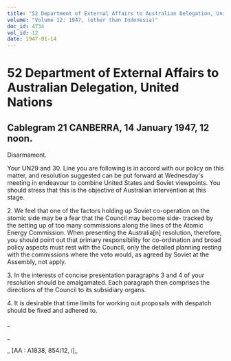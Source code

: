 ```yaml
---
title: "52 Department of External Affairs to Australian Delegation, United Nations"
volume: "Volume 12: 1947, (other than Indonesia)"
doc_id: 4734
vol_id: 12
date: 1947-01-14
---
```


# 52 Department of External Affairs to Australian Delegation, United Nations

## Cablegram 21 CANBERRA, 14 January 1947, 12 noon.

Disarmament.

Your UN29 and 30. Line you are following is in accord with our policy on this matter, and resolution suggested can be put forward at Wednesday's meeting in endeavour to combine United States and Soviet viewpoints. You should stress that this is the objective of Australian intervention at this stage.

2\. We feel that one of the factors holding up Soviet co-operation on the atomic side may be a fear that the Council may become side- tracked by the setting up of too many commissions along the lines of the Atomic Energy Commission. When presenting the Australia[n] resolution, therefore, you should point out that primary responsibility for co-ordination and broad policy aspects must rest with the Council, only the detailed planning resting with the commissions where the veto would, as agreed by Soviet at the Assembly, not apply.

3\. In the interests of concise presentation paragraphs 3 and 4 of your resolution should be amalgamated. Each paragraph then comprises the directions of the Council to its subsidiary organs.

4\. It is desirable that time limits for working out proposals with despatch should be fixed and adhered to.

_

_

_ [AA : A1838, 854/12, i]_
